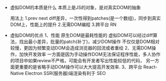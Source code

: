 - 虚拟DOM的本质是什么
  本质上是JS的对象，是对真实DOM的抽象

  用法上
    1.prev next  diff差异，一次性得到patches(是一个数组)，同步到真实DOM上，性能上的提升
    2.无需DOM编程
    3.跨平台  RN

- 虚拟DOM的优点
  1、性能
    原生DOM是最耗性能的
    虚拟DOM可以经过diff算法，找出最小差异，批量的patch(补丁)，减少DOM操作
    不仅仅是DOM相对较慢，更因为频繁变动DOM会造成浏览器的回流或者重绘
  2、无需DOM操作，加快开发效率
    一方面是因为手动操作DOM无法保证程序性能，多人协作的项目中如果review不严格，可能会有开发者写出性能较低的代码，
    另一方面更重要的是省略手动DOM操作可以大大提高开发效率.
  3、跨平台  React-Native  Electron  SSR(服务器)端渲染有利于 SEO
